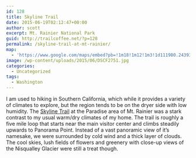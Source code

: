 ```yaml
---
id: 128
title: Skyline Trail
date: 2015-06-19T02:12:47+00:00
author: scott
excerpt: Mt. Rainier National Park
guid: http://trailcoffee.net/?p=128
permalink: /skyline-trail-at-mt-rainier/
map:
  - 'https://www.google.com/maps/embed?pb=!1m18!1m12!1m3!1d111980.24393705992!2d-121.80570884437512!3d46.785317098747186!2m3!1f0!2f0!3f0!3m2!1i1024!2i768!4f13.1!3m3!1m2!1s0x0%3A0xa7fababd0057de35!2sSkyline+Trail!5e1!3m2!1sen!2sus!4v1488760334167'
image: /wp-content/uploads/2015/06/DSCF2751.jpg
categories:
  - Uncategorized
tags:
  - Washington
---
```

I am used to hiking in Southern California, which while it provides a variety of climates to explore, but the region tends to be on the dryer side with low humidity. The <a href="http://www.nps.gov/mora/planyourvisit/skyline-trail.htm">Skyline Trail</a> at the Paradise area of Mt. Rainier was a stark contrast to my usual warm/dry climates of my home. The trail is roughly a five mile loop that starts near the main visitor center and climbs steadily upwards to Panorama Point. Instead of a vast panoramic view of it’s namesake, we were surrounded by cold wind and a thick layer of clouds. The cool skies, lush fields of flowers and greenery with close-up views of the Nisqualley Glacier were still a treat though.

